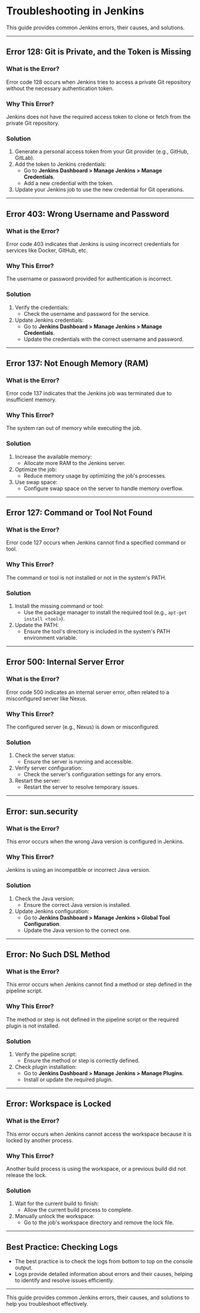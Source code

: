 # Troubleshooting in Jenkins

This guide provides common Jenkins errors, their causes, and solutions.

---

## Error 128: Git is Private, and the Token is Missing

### What is the Error?
Error code 128 occurs when Jenkins tries to access a private Git repository without the necessary authentication token.

### Why This Error?
Jenkins does not have the required access token to clone or fetch from the private Git repository.

### Solution
1. Generate a personal access token from your Git provider (e.g., GitHub, GitLab).
2. Add the token to Jenkins credentials:
   - Go to **Jenkins Dashboard > Manage Jenkins > Manage Credentials**.
   - Add a new credential with the token.
3. Update your Jenkins job to use the new credential for Git operations.

---

## Error 403: Wrong Username and Password

### What is the Error?
Error code 403 indicates that Jenkins is using incorrect credentials for services like Docker, GitHub, etc.

### Why This Error?
The username or password provided for authentication is incorrect.

### Solution
1. Verify the credentials:
   - Check the username and password for the service.
2. Update Jenkins credentials:
   - Go to **Jenkins Dashboard > Manage Jenkins > Manage Credentials**.
   - Update the credentials with the correct username and password.

---

## Error 137: Not Enough Memory (RAM)

### What is the Error?
Error code 137 indicates that the Jenkins job was terminated due to insufficient memory.

### Why This Error?
The system ran out of memory while executing the job.

### Solution
1. Increase the available memory:
   - Allocate more RAM to the Jenkins server.
2. Optimize the job:
   - Reduce memory usage by optimizing the job's processes.
3. Use swap space:
   - Configure swap space on the server to handle memory overflow.

---

## Error 127: Command or Tool Not Found

### What is the Error?
Error code 127 occurs when Jenkins cannot find a specified command or tool.

### Why This Error?
The command or tool is not installed or not in the system's PATH.

### Solution
1. Install the missing command or tool:
   - Use the package manager to install the required tool (e.g., `apt-get install <tool>`).
2. Update the PATH:
   - Ensure the tool's directory is included in the system's PATH environment variable.

---

## Error 500: Internal Server Error

### What is the Error?
Error code 500 indicates an internal server error, often related to a misconfigured server like Nexus.

### Why This Error?
The configured server (e.g., Nexus) is down or misconfigured.

### Solution
1. Check the server status:
   - Ensure the server is running and accessible.
2. Verify server configuration:
   - Check the server's configuration settings for any errors.
3. Restart the server:
   - Restart the server to resolve temporary issues.

---

## Error: sun.security

### What is the Error?
This error occurs when the wrong Java version is configured in Jenkins.

### Why This Error?
Jenkins is using an incompatible or incorrect Java version.

### Solution
1. Check the Java version:
   - Ensure the correct Java version is installed.
2. Update Jenkins configuration:
   - Go to **Jenkins Dashboard > Manage Jenkins > Global Tool Configuration**.
   - Update the Java version to the correct one.

---

## Error: No Such DSL Method

### What is the Error?
This error occurs when Jenkins cannot find a method or step defined in the pipeline script.

### Why This Error?
The method or step is not defined in the pipeline script or the required plugin is not installed.

### Solution
1. Verify the pipeline script:
   - Ensure the method or step is correctly defined.
2. Check plugin installation:
   - Go to **Jenkins Dashboard > Manage Jenkins > Manage Plugins**.
   - Install or update the required plugin.

---

## Error: Workspace is Locked

### What is the Error?
This error occurs when Jenkins cannot access the workspace because it is locked by another process.

### Why This Error?
Another build process is using the workspace, or a previous build did not release the lock.

### Solution
1. Wait for the current build to finish:
   - Allow the current build process to complete.
2. Manually unlock the workspace:
   - Go to the job's workspace directory and remove the lock file.

---

## Best Practice: Checking Logs

- The best practice is to check the logs from bottom to top on the console output.
- Logs provide detailed information about errors and their causes, helping to identify and resolve issues efficiently.

---

This guide provides common Jenkins errors, their causes, and solutions to help you troubleshoot effectively.

